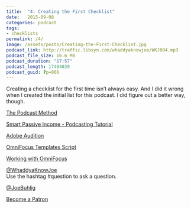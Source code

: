 ```yaml
---
title:  "4: Creating the First Checklist"
date:   2015-09-08
categories: podcast
tags:
- checklists
permalink: /4/
image: /assets/posts/Creating-the-First-Checklist.jpg
podcast_link: http://traffic.libsyn.com/whaddyaknowjoe/WKJ004.mp3
podcast_file_size: 16.6 MB
podcast_duration: "17:57"
podcast_length: 17404039
podcast_guid: ?p=866
---
```


Creating a checklist for the first time isn’t always easy. And I did it wrong when I created the initial list for this podcast. I did figure out a better way, though.

<!--more-->

[The Podcast Method](http://www.podcastmethod.co/)

[Smart Passive Income - Podcasting Tutorial](https://www.youtube.com/playlist?list=PLzJ1r4EGn-enCMU1kPstXd7e1SjI3jP_O)

[Adobe Audition](https://www.adobe.com/products/audition.html)

[OmniFocus Templates Script](http://cmsauve.com/projects/templates/)

[Working with OmniFocus](http://joebuhlig.com/omnifocus/)

[@WhaddyaKnowJoe](https://twitter.com/whaddyaknowjoe)  
Use the hashtag #question to ask a question.

[@JoeBuhlig](https://twitter.com/JoeBuhlig)

[Become a Patron](http://joebuhlig.com/patron/)